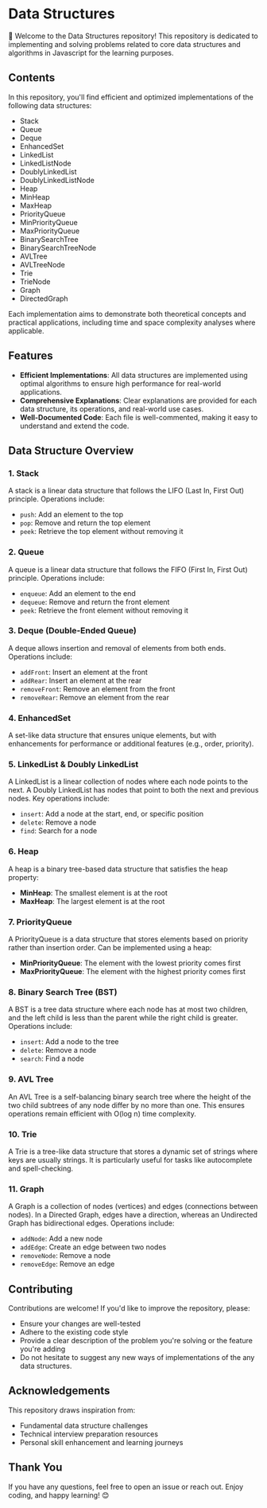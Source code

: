 # Data Structures

🙏 Welcome to the Data Structures repository! This repository is dedicated to implementing and solving problems related to core data structures and algorithms in Javascript for the learning purposes.

## Contents

In this repository, you'll find efficient and optimized implementations of the following data structures:

- Stack
- Queue
- Deque
- EnhancedSet
- LinkedList
- LinkedListNode
- DoublyLinkedList
- DoublyLinkedListNode
- Heap
- MinHeap
- MaxHeap
- PriorityQueue
- MinPriorityQueue
- MaxPriorityQueue
- BinarySearchTree
- BinarySearchTreeNode
- AVLTree
- AVLTreeNode
- Trie
- TrieNode
- Graph
- DirectedGraph

Each implementation aims to demonstrate both theoretical concepts and practical applications, including time and space complexity analyses where applicable.

## Features

- **Efficient Implementations**: All data structures are implemented using optimal algorithms to ensure high performance for real-world applications.
- **Comprehensive Explanations**: Clear explanations are provided for each data structure, its operations, and real-world use cases.
- **Well-Documented Code**: Each file is well-commented, making it easy to understand and extend the code.


## Data Structure Overview

### 1. Stack
A stack is a linear data structure that follows the LIFO (Last In, First Out) principle. Operations include:
- `push`: Add an element to the top
- `pop`: Remove and return the top element
- `peek`: Retrieve the top element without removing it

### 2. Queue
A queue is a linear data structure that follows the FIFO (First In, First Out) principle. Operations include:
- `enqueue`: Add an element to the end
- `dequeue`: Remove and return the front element
- `peek`: Retrieve the front element without removing it

### 3. Deque (Double-Ended Queue)
A deque allows insertion and removal of elements from both ends. Operations include:
- `addFront`: Insert an element at the front
- `addRear`: Insert an element at the rear
- `removeFront`: Remove an element from the front
- `removeRear`: Remove an element from the rear

### 4. EnhancedSet
A set-like data structure that ensures unique elements, but with enhancements for performance or additional features (e.g., order, priority).

### 5. LinkedList & Doubly LinkedList
A LinkedList is a linear collection of nodes where each node points to the next. A Doubly LinkedList has nodes that point to both the next and previous nodes. Key operations include:
- `insert`: Add a node at the start, end, or specific position
- `delete`: Remove a node
- `find`: Search for a node

### 6. Heap
A heap is a binary tree-based data structure that satisfies the heap property:
- **MinHeap**: The smallest element is at the root
- **MaxHeap**: The largest element is at the root

### 7. PriorityQueue
A PriorityQueue is a data structure that stores elements based on priority rather than insertion order. Can be implemented using a heap:
- **MinPriorityQueue**: The element with the lowest priority comes first
- **MaxPriorityQueue**: The element with the highest priority comes first

### 8. Binary Search Tree (BST)
A BST is a tree data structure where each node has at most two children, and the left child is less than the parent while the right child is greater. Operations include:
- `insert`: Add a node to the tree
- `delete`: Remove a node
- `search`: Find a node

### 9. AVL Tree
An AVL Tree is a self-balancing binary search tree where the height of the two child subtrees of any node differ by no more than one. This ensures operations remain efficient with O(log n) time complexity.

### 10. Trie
A Trie is a tree-like data structure that stores a dynamic set of strings where keys are usually strings. It is particularly useful for tasks like autocomplete and spell-checking.

### 11. Graph
A Graph is a collection of nodes (vertices) and edges (connections between nodes). In a Directed Graph, edges have a direction, whereas an Undirected Graph has bidirectional edges. Operations include:
- `addNode`: Add a new node
- `addEdge`: Create an edge between two nodes
- `removeNode`: Remove a node
- `removeEdge`: Remove an edge

## Contributing
Contributions are welcome! If you'd like to improve the repository, please:
- Ensure your changes are well-tested
- Adhere to the existing code style
- Provide a clear description of the problem you're solving or the feature you're adding
- Do not hesitate to suggest any new ways of implementations of the any data structures.

## Acknowledgements
This repository draws inspiration from:
- Fundamental data structure challenges
- Technical interview preparation resources
- Personal skill enhancement and learning journeys

## Thank You
If you have any questions, feel free to open an issue or reach out. Enjoy coding, and happy learning! 😊